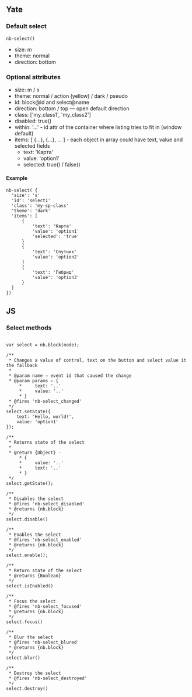 ## Yate
### Default select

    nb-select()

* size: m
* theme: normal
* direction: bottom

### Optional attributes
* size: m / s
* theme: normal / action (yellow) / dark / pseudo
* id: block@id and select@name
* direction: bottom / top — open default direction
* class: ['my_class1', 'my_class2']
* disabled: true()
* within: '...' - id attr of the container where listing tries to fit in (window default)
* items: [ {...}, {...}, ... ] - each object in array could have text, value and selected fields
    * text: 'Карта'
    * value: 'option1'
    * selected: true() / false()

#### Example

```
nb-select( {
  'size': 's'
  'id': 'select1'
  'class': 'my-sp-class'
  'theme': 'dark'
  'items': [
      {
          'text': 'Карта'
          'value': 'option1'
          'selected': 'true'
      }
      {
          'text': 'Спутник'
          'value': 'option2'
      }
      {
          'text': 'Гибрид'
          'value': 'option3'
      }
  ]
})
```

## JS

### Select methods

```

var select = nb.block(node);

/**
 * Changes a value of control, text on the button and select value it the fallback
 *
 * @param name — event id that caused the change
 * @param params — {
     *     text: '..'
     *     value: '..'
     * }
 * @fires 'nb-select_changed'
 */
select.setState({
    text: 'Hello, world!',
    value: 'option1'
});

/**
 * Returns state of the select
 *
 * @return {Object} -
     * {
     *     value: '..'
     *     text: '..'
     * }
 */
select.getState();

/**
 * Disables the select
 * @fires 'nb-select_disabled'
 * @returns {nb.block}
 */
select.disable()

/**
 * Enables the select
 * @fires 'nb-select_enabled'
 * @returns {nb.block}
 */
select.enable();

/**
 * Return state of the select
 * @returns {Boolean}
 */
select.isEnabled()

/**
 * Focus the select
 * @fires 'nb-select_focused'
 * @returns {nb.block}
 */
select.focus()

/**
 * Blur the select
 * @fires 'nb-select_blured'
 * @returns {nb.block}
 */
select.blur()

/**
 * Destroy the select
 * @fires 'nb-select_destroyed'
 */
select.destroy()


```
